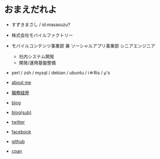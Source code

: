 # おまえだれよ

- すずきまさし / id:masasuzu?
- 株式会社モバイルファクトリー
- モバイルコンテンツ事業部 兼 ソーシャルアプリ事業部 シニアエンジニア
    - 社内システム開発
    - 開発/運用基盤整備
- perl / zsh / mysql / debian / ubuntu / i☆Ris / μ's


- [about me](https://about.me/masasuzu)
- [職務経歴](https://github.com/masasuzu/resume)
- [blog](http://masasuzu.hatenablog.jp/)
- [blog(sub)](http://masasuzu.hatenadiary.jp/)
- [twitter](https://twitter.com/masasuz)
- [facebook](https://www.facebook.com/masasuz)
- [github](https://github.com/masasuzu/)
- [cpan](https://metacpan.org/author/MASASUZU)
